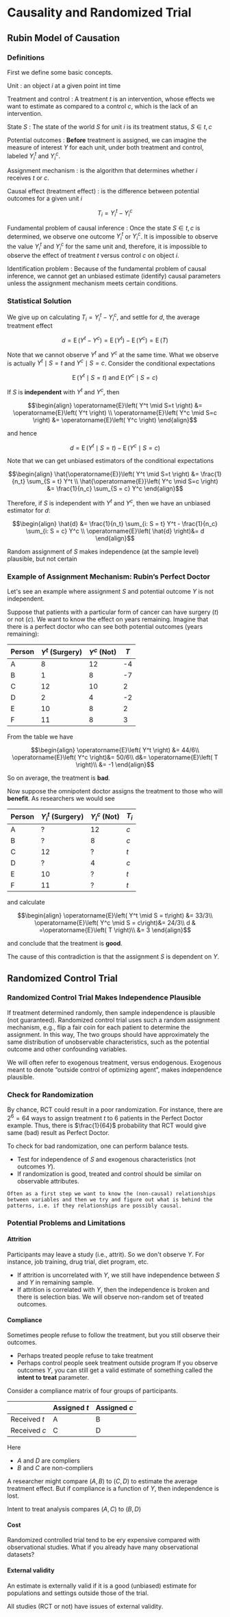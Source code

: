# Causality and Randomized Trial


## Rubin Model of Causation

### Definitions

First we define some basic concepts.

Unit
: an object $i$ at a given point int time

Treatment and control
: A treatment $t$ is an intervention, whose effects we want to estimate as compared to a control $c$, which is the lack of an intervention.

State $S$
: The state of the world $S$ for unit $i$ is its treatment status, $S \in {t, c}$

Potential outcomes
: **Before** treatment is assigned, we can imagine the measure of interest $Y$ for each unit, under both treatment and control, labeled $Y_i^t$ and $Y_i^c$.

Assignment mechanism
: is the algorithm that determines whether $i$ receives $t$ or $c$.

Causal effect (treatment effect)
: is the difference between potential outcomes for a given unit $i$

$$T_i = Y_i^t - Y_i^c$$

Fundamental problem of causal inference
: Once the state $S \in {t, c}$ is determined, we observe one outcome $Y_i^t$ or $Y_i^c$. It is impossible to observe the value $Y_i^t$ and $Y_i^c$ for the same unit and, therefore, it is impossible to observe the effect of treatment $t$ versus control $c$ on object $i$.

Identification problem
: Because of the fundamental problem of causal inference, we cannot get an unbiased estimate (identify) causal parameters unless the assignment mechanism meets certain conditions.


### Statistical Solution

We give up on calculating $T_i = Y_i^t - Y_i^c$, and settle for $d$, the average treatment effect

$$
d = \operatorname{E}\left( Y^t - Y^c \right) = \operatorname{E}\left( Y^t\right) - \operatorname{E}\left(Y^c \right) = \operatorname{E}\left( T \right)
$$

Note that we cannot observe $Y^t$ and $Y^c$ at the same time. What we observe is actually $Y^t \mid S=t$ and $Y^c \mid S=c$. Consider the conditional expectations

$$
\operatorname{E}\left( Y^t \mid S=t  \right) \text{ and } \operatorname{E}\left( Y^c \mid S=c  \right)
$$

If $S$ is **independent** with $Y^t$ and $Y^c$, then

$$\begin{align}
\operatorname{E}\left( Y^t \mid S=t  \right)  &= \operatorname{E}\left( Y^t \right) \\
\operatorname{E}\left( Y^c \mid S=c  \right) &= \operatorname{E}\left( Y^c \right)
\end{align}$$

and hence

$$
d = \operatorname{E}\left( Y^t \mid S=t  \right)  - \operatorname{E}\left( Y^c \mid S=c  \right)
$$

Note that we can get unbiased estimators of the conditional expectations

$$\begin{align}
\hat{\operatorname{E}}\left( Y^t \mid S=t  \right)
 &= \frac{1}{n_t} \sum_{S = t} Y^t \\
\hat{\operatorname{E}}\left( Y^c \mid S=c  \right)  
&= \frac{1}{n_c} \sum_{S = c} Y^c
\end{align}$$

Therefore, if $S$ is independent with $Y^t$ and $Y^c$, then we have an unbiased estimator for $d$:

$$\begin{align}
\hat{d}
 &= \frac{1}{n_t} \sum_{i: S = t} Y^t  - \frac{1}{n_c} \sum_{i: S = c} Y^c \\
\operatorname{E}\left( \hat{d} \right)&= d
\end{align}$$

Random assignment of $S$ makes independence (at the sample level) plausible, but not certain

### Example of Assignment Mechanism: Rubin’s Perfect Doctor

Let's see an example where assignment $S$ and potential outcome $Y$ is not independent.

Suppose that patients with a particular form of cancer can have surgery ($t$) or not ($c$). We want to know the effect on years remaining. Imagine that there is a perfect doctor who can see both potential outcomes (years remaining):

| Person | $Y^t$ (Surgery) | $Y^c$ (Not) | $T$ |
|--------|----------|-----|-----|
| A      | 8        | 12  | -4  |
| B      | 1        | 8   | -7  |
| C      | 12       | 10  | 2   |
| D      | 2        | 4   | -2  |
| E      | 10       | 8   | 2   |
| F      | 11       | 8   | 3   |

From the table we have

$$\begin{align}
\operatorname{E}\left( Y^t \right) &= 44/6\\
\operatorname{E}\left( Y^c \right)&= 50/6\\
d&= \operatorname{E}\left( T \right)\\
&= -1
\end{align}$$

So on average, the treatment is **bad**.

Now suppose the omnipotent doctor assigns the treatment to those who will **benefit**. As researchers we would see


| Person | $Y_i^t$ (Surgery) | $Y_i^c$ (Not) | $T_i$ |
|--------|----------|-----|-----|
| A      |    ?     | 12  | $c$  |
| B      |     ?    | 8   | $c$   |
| C      | 12       | ?  | $t$   |
| D      |        ? | 4   | $c$   |
| E      | 10       |  ?  | $t$    |
| F      | 11       |   ? | $t$   |

and calculate

$$\begin{align}
\operatorname{E}\left( Y^t \mid S = t\right) &= 33/3\\
\operatorname{E}\left( Y^c \mid S = c\right)&= 24/3\\
d & =\operatorname{E}\left( T \right)\\
&= 3
\end{align}$$

and conclude that the treatment is **good**.

The cause of this contradiction is that the assignment $S$ is dependent on $Y$.

## Randomized Control Trial

### Randomized Control Trial Makes Independence Plausible

If treatment determined randomly, then sample independence is plausible (not guaranteed). Randomized control trial uses such a random assignment mechanism, e.g., flip a fair coin for each patient to determine the assignment. In this way, The two groups should have approximately the same distribution of unobservable characteristics, such as the potential outcome and other confounding variables.

We will often refer to exogenous treatment, versus endogenous. Exogenous meant to denote “outside control of optimizing agent”, makes independence plausible.

### Check for Randomization

By chance, RCT could result in a poor randomization. For instance, there are $2^6 = 64$ ways to assign treatment $t$ to 6 patients in the Perfect Doctor example. Thus, there is $\frac{1}{64}$ probability that RCT would give same (bad) result as Perfect Doctor.

To check for bad randomization, one can perform balance tests.
- Test for independence of $S$ and exogenous characteristics (not outcomes $Y$).
- If randomization is good, treated and control should be similar on observable attributes.


```{note}
Often as a first step we want to know the (non-causal) relationships between variables and then we try and figure out what is behind the patterns, i.e. if they relationships are possibly causal.
```

### Potential Problems and Limitations

#### Attrition

Participants may leave a study (i.e., attrit). So we don't observe $Y$. For instance, job training, drug trial, diet program, etc.
- If attrition is uncorrelated with $Y$, we still have independence between $S$ and $Y$ in remaining sample.
- If attrition is correlated with $Y$, then the independence is broken and there is selection bias. We will observe non-random set of treated outcomes.

#### Compliance

Sometimes people refuse to follow the treatment, but you still observe their outcomes.
- Perhaps treated people refuse to take treatment
- Perhaps control people seek treatment outside program
If you observe outcomes $Y$, you can still get a valid estimate of something called the **intent to treat** parameter.

Consider a compliance matrix of four groups of participants.

||Assigned $t$| Assigned $c$|
|-|-|-|
|Received $t$   | A  |  B |
|Received $c$   | C  |  D |

Here
- $A$ and $D$ are compliers
- $B$ and $C$ are non-compliers

A researcher might compare $(A,B)$ to $(C,D)$ to estimate the average treatment effect. But if compliance is a function of $Y$, then independence is lost.

Intent to treat analysis compares $(A,C)$ to $(B,D)$


#### Cost

Randomized controlled trial tend to be ery expensive compared with observational studies. What if you already have many observational datasets?

#### External validity

An estimate is externally valid if it is a good (unbiased) estimate for populations and settings outside those of the trial.

All studies (RCT or not) have issues of external validity.
